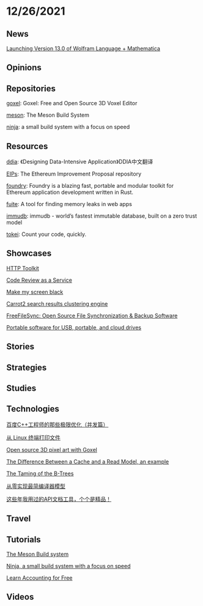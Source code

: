 # 12/26/2021

## News
[Launching Version 13.0 of Wolfram Language + Mathematica](https://blog.wolfram.com/2021/12/13/launching-version-13-0-of-wolfram-language-mathematica/)

## Opinions

## Repositories
[goxel](https://github.com/guillaumechereau/goxel): Goxel: Free and Open Source 3D Voxel Editor

[meson](https://github.com/mesonbuild/meson): The Meson Build System

[ninja](https://github.com/ninja-build/ninja): a small build system with a focus on speed

## Resources
[ddia](https://github.com/Vonng/ddia): 《Designing Data-Intensive Application》DDIA中文翻译

[EIPs](https://github.com/ethereum/EIPs): The Ethereum Improvement Proposal repository

[foundry](https://github.com/gakonst/foundry): Foundry is a blazing fast, portable and modular toolkit for Ethereum application development written in Rust.

[fuite](https://github.com/nolanlawson/fuite): A tool for finding memory leaks in web apps

[immudb](https://github.com/codenotary/immudb): immudb - world’s fastest immutable database, built on a zero trust model

[tokei](https://github.com/XAMPPRocky/tokei): Count your code, quickly.

## Showcases
[HTTP Toolkit](https://httptoolkit.tech/)

[Code Review as a Service](https://www.pullrequest.com/)

[Make my screen black](https://allblackscreen.com/)

[Carrot2 search results clustering engine](https://search.carrot2.org/#/search/web)

[FreeFileSync: Open Source File Synchronization & Backup Software](https://freefilesync.org/)

[Portable software for USB, portable, and cloud drives](https://portableapps.com/)

## Stories


## Strategies


## Studies

## Technologies
[百度C++工程师的那些极限优化（并发篇）](https://juejin.cn/post/6974644761391005727)

[从 Linux 终端打印文件](https://linux.cn/article-14099-1.html)

[Open source 3D pixel art with Goxel](https://opensource.com/article/21/12/3d-pixel-art-goxel)

[The Difference Between a Cache and a Read Model, an example](https://blog.arkency.com/difference-between-cache-and-read-model-an-example/)

[The Taming of the B-Trees](https://www.scylladb.com/2021/11/23/the-taming-of-the-b-trees/)

[从零实现最简编译器模型](https://juejin.cn/post/7044180278570385421)

[这些年我用过的API文档工具，个个是精品！](https://mp.weixin.qq.com/s/bETiShLbNdpQHPW6Von58g)

## Travel

## Tutorials
[The Meson Build system](https://mesonbuild.com/)

[Ninja, a small build system with a focus on speed](https://ninja-build.org/)

[Learn Accounting for Free](https://www.accountingcoach.com/)

## Videos
